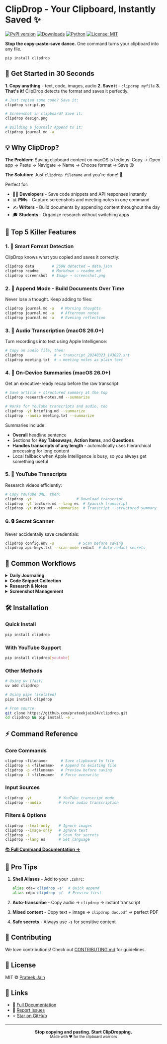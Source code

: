 # ClipDrop - Your Clipboard, Instantly Saved ✨

[![PyPI version](https://badge.fury.io/py/clipdrop.svg)](https://badge.fury.io/py/clipdrop)
[![Downloads](https://img.shields.io/pypi/dm/clipdrop.svg)](https://pypistats.org/packages/clipdrop)
[![Python](https://img.shields.io/pypi/pyversions/clipdrop.svg)](https://pypi.org/project/clipdrop/)
[![License: MIT](https://img.shields.io/badge/License-MIT-yellow.svg)](https://opensource.org/licenses/MIT)

**Stop the copy-paste-save dance.** One command turns your clipboard into any file.

```bash
pip install clipdrop
```

## 🚀 Get Started in 30 Seconds

**1. Copy anything** - text, code, images, audio
**2. Save it** - `clipdrop myfile`
**3. That's it!** ClipDrop detects the format and saves it perfectly.

```bash
# Just copied some code? Save it:
clipdrop script.py

# Screenshot in clipboard? Save it:
clipdrop design.png

# Building a journal? Append to it:
clipdrop journal.md -a
```

## 💡 Why ClipDrop?

**The Problem:** Saving clipboard content on macOS is tedious:
Copy → Open app → Paste → Navigate → Name → Choose format → Save 😫

**The Solution:** Just `clipdrop filename` and you're done! 🎉

Perfect for:
- 👨‍💻 **Developers** - Save code snippets and API responses instantly
- 📊 **PMs** - Capture screenshots and meeting notes in one command
- ✍️ **Writers** - Build documents by appending content throughout the day
- 🎓 **Students** - Organize research without switching apps

## 🎯 Top 5 Killer Features

### 1. 🧠 **Smart Format Detection**
ClipDrop knows what you copied and saves it correctly:
```bash
clipdrop data        # JSON detected → data.json
clipdrop readme      # Markdown → readme.md
clipdrop screenshot  # Image → screenshot.png
```

### 2. 📝 **Append Mode** - Build Documents Over Time
Never lose a thought. Keep adding to files:
```bash
clipdrop journal.md -a   # Morning thoughts
clipdrop journal.md -a   # Afternoon notes
clipdrop journal.md -a   # Evening reflection
```

### 3. 🎵 **Audio Transcription** (macOS 26.0+)
Turn recordings into text using Apple Intelligence:
```bash
# Copy an audio file, then:
clipdrop              # → transcript_20240323_143022.srt
clipdrop meeting.txt  # → meeting notes as plain text
```

### 4. 🤖 **On-Device Summaries** (macOS 26.0+)
Get an executive-ready recap before the raw transcript:
```bash
# Save article + structured summary at the top
clipdrop research-notes.md --summarize

# Works for YouTube transcripts and audio, too
clipdrop -yt briefing.md --summarize
clipdrop --audio meeting.txt --summarize
```
Summaries include:
- **Overall** headline sentence
- Sections for **Key Takeaways**, **Action Items**, and **Questions**
- **Handles transcripts of any length** - automatically uses hierarchical processing for long content
- Local fallback when Apple Intelligence is busy, so you always get something useful

### 5. 🎥 **YouTube Transcripts**
Research videos efficiently:
```bash
# Copy YouTube URL, then:
clipdrop -yt                    # Download transcript
clipdrop -yt lecture.md --lang es  # Spanish transcript
clipdrop -yt notes.md --summarize  # Transcript + structured summary
```

### 6. 🔒 **Secret Scanner**
Never accidentally save credentials:
```bash
clipdrop config.env -s           # Scan before saving
clipdrop api-keys.txt --scan-mode redact  # Auto-redact secrets
```

## 📖 Common Workflows

<details>
<summary><b>Daily Journaling</b></summary>

```bash
# Start your day
echo "Morning thoughts..." | pbcopy
clipdrop journal.md -a

# Add throughout the day
clipdrop journal.md -a

# Review before saving
clipdrop journal.md -a -p
```
</details>

<details>
<summary><b>Code Snippet Collection</b></summary>

```bash
# Save useful code snippets
clipdrop snippets.py -a

# Preview before adding
clipdrop snippets.py -a -p

# Force overwrite when needed
clipdrop snippets.py -f
```
</details>

<details>
<summary><b>Research & Notes</b></summary>

```bash
# Save web content as PDF
clipdrop article.pdf

# Download YouTube lectures
clipdrop -yt lecture.md
clipdrop -yt lecture.md --summarize

# Build research document
clipdrop research.md -a

# Append AI summary (macOS 26.0+)
clipdrop research.md --summarize
```
</details>

<details>
<summary><b>Screenshot Management</b></summary>

```bash
# Quick save
clipdrop screenshot.png

# Preview dimensions first
clipdrop mockup.png -p

# Save only the image (ignore text)
clipdrop design.png --image-only
```
</details>

## 🛠️ Installation

### Quick Install
```bash
pip install clipdrop
```

### With YouTube Support
```bash
pip install clipdrop[youtube]
```

### Other Methods
```bash
# Using uv (fast)
uv add clipdrop

# Using pipx (isolated)
pipx install clipdrop

# From source
git clone https://github.com/prateekjain24/clipdrop.git
cd clipdrop && pip install -e .
```

## ⚡ Command Reference

### Core Commands
```bash
clipdrop <filename>      # Save clipboard to file
clipdrop -a <filename>   # Append to existing file
clipdrop -p <filename>   # Preview before saving
clipdrop -f <filename>   # Force overwrite
```

### Input Sources
```bash
clipdrop -yt            # YouTube transcript mode
clipdrop --audio        # Force audio transcription
```

### Filters & Options
```bash
clipdrop --text-only    # Ignore images
clipdrop --image-only   # Ignore text
clipdrop -s             # Scan for secrets
clipdrop --lang es      # Set language
```

[📚 **Full Command Documentation →**](./usage.md)

## 🎯 Pro Tips

1. **Shell Aliases** - Add to your `.zshrc`:
   ```bash
   alias cda='clipdrop -a'  # Quick append
   alias cdp='clipdrop -p'  # Preview first
   ```

2. **Auto-transcribe** - Copy audio → `clipdrop` → instant transcript

3. **Mixed content** - Copy text + image → `clipdrop doc.pdf` → perfect PDF

4. **Safe secrets** - Always use `-s` for sensitive content

## 🤝 Contributing

We love contributions! Check out [CONTRIBUTING.md](./CONTRIBUTING.md) for guidelines.

## 📄 License

MIT © [Prateek Jain](https://github.com/prateekjain24)

## 🔗 Links

- 📖 [Full Documentation](./usage.md)
- 🐛 [Report Issues](https://github.com/prateekjain24/clipdrop/issues)
- ⭐ [Star on GitHub](https://github.com/prateekjain24/clipdrop)

---

<p align="center">
  <b>Stop copying and pasting. Start ClipDropping.</b><br>
  <sub>Made with ❤️ for the clipboard warriors</sub>
</p>
